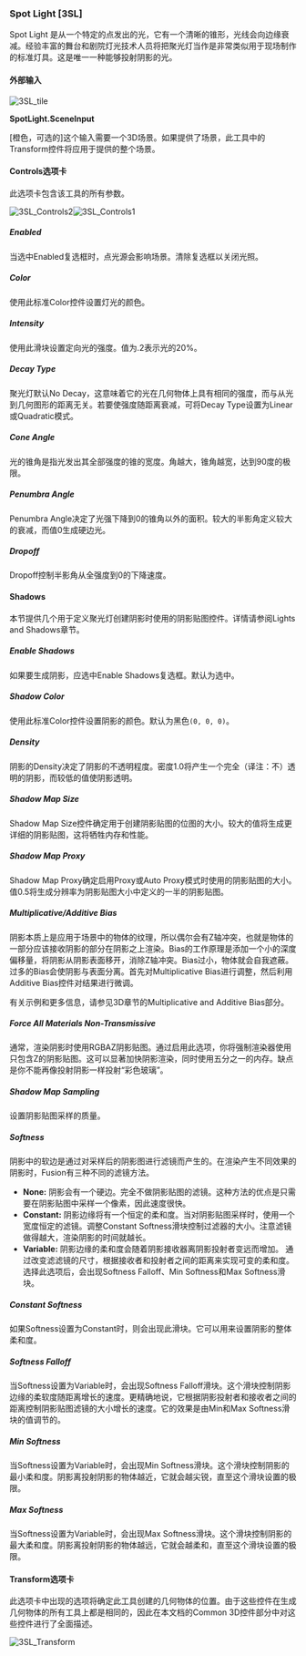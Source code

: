### Spot Light [3SL]

Spot Light 是从一个特定的点发出的光，它有一个清晰的锥形，光线会向边缘衰减。经验丰富的舞台和剧院灯光技术人员将把聚光灯当作是非常类似用于现场制作的标准灯具。这是唯一一种能够投射阴影的光。

#### 外部输入

 ![3SL_tile](images/3SL_tile.jpg)

**SpotLight.SceneInput** 

 [橙色，可选的]这个输入需要一个3D场景。如果提供了场景，此工具中的Transform控件将应用于提供的整个场景。

#### Controls选项卡

此选项卡包含该工具的所有参数。

![3SL_Controls2](images/3SL_Controls2.png)![3SL_Controls1](images/3SL_Controls1.png)

##### Enabled

当选中Enabled复选框时，点光源会影响场景。清除复选框以关闭光照。

##### Color

使用此标准Color控件设置灯光的颜色。

##### Intensity

使用此滑块设置定向光的强度。值为.2表示光的20%。

##### Decay Type

聚光灯默认No Decay，这意味着它的光在几何物体上具有相同的强度，而与从光到几何图形的距离无关。若要使强度随距离衰减，可将Decay Type设置为Linear或Quadratic模式。

##### Cone Angle

光的锥角是指光发出其全部强度的锥的宽度。角越大，锥角越宽，达到90度的极限。

##### Penumbra Angle

Penumbra Angle决定了光强下降到0的锥角以外的面积。较大的半影角定义较大的衰减，而值0生成硬边光。

##### Dropoff

Dropoff控制半影角从全强度到0的下降速度。

#### Shadows

本节提供几个用于定义聚光灯创建阴影时使用的阴影贴图控件。详情请参阅Lights and Shadows章节。

##### Enable Shadows

如果要生成阴影，应选中Enable Shadows复选框。默认为选中。

##### Shadow Color

使用此标准Color控件设置阴影的颜色。默认为黑色`(0, 0, 0)`。

##### Density

阴影的Density决定了阴影的不透明程度。密度1.0将产生一个完全（译注：不）透明的阴影，而较低的值使阴影透明。

##### Shadow Map Size

Shadow Map Size控件确定用于创建阴影贴图的位图的大小。较大的值将生成更详细的阴影贴图，这将牺牲内存和性能。

##### Shadow Map Proxy

Shadow Map Proxy确定启用Proxy或Auto Proxy模式时使用的阴影贴图的大小。值0.5将生成分辨率为阴影贴图大小中定义的一半的阴影贴图。

##### Multiplicative/Additive Bias

阴影本质上是应用于场景中的物体的纹理，所以偶尔会有Z轴冲突，也就是物体的一部分应该接收阴影的部分在阴影之上渲染。Bias的工作原理是添加一个小的深度偏移量，将阴影从阴影表面移开，消除Z轴冲突。Bias过小，物体就会自我遮蔽。过多的Bias会使阴影与表面分离。首先对Multiplicative Bias进行调整，然后利用Additive Bias控件对结果进行微调。

有关示例和更多信息，请参见3D章节的Multiplicative and Additive Bias部分。

##### Force All Materials Non-Transmissive

通常，渲染阴影时使用RGBAZ阴影贴图。通过启用此选项，你将强制渲染器使用只包含Z的阴影贴图。这可以显著加快阴影渲染，同时使用五分之一的内存。缺点是你不能再像投射阴影一样投射“彩色玻璃”。

##### Shadow Map Sampling

设置阴影贴图采样的质量。

##### Softness

阴影中的软边是通过对采样后的阴影图进行滤镜而产生的。在渲染产生不同效果的阴影时，Fusion有三种不同的滤镜方法。

- **None:** 阴影会有一个硬边。完全不做阴影贴图的滤镜。这种方法的优点是只需要在阴影贴图中采样一个像素，因此速度很快。
- **Constant:** 阴影边缘将有一个恒定的柔和度。当对阴影贴图采样时，使用一个宽度恒定的滤镜。调整Constant Softness滑块控制过滤器的大小。注意滤镜做得越大，渲染阴影的时间就越长。
- **Variable:** 阴影边缘的柔和度会随着阴影接收器离阴影投射者变远而增加。
  通过改变滤滤镜的尺寸，根据接收者和投射者之间的距离来实现可变的柔和度。选择此选项后，会出现Softness Falloff、Min Softness和Max Softness滑块。

##### Constant Softness

如果Softness设置为Constant时，则会出现此滑块。它可以用来设置阴影的整体柔和度。

##### Softness Falloff

当Softness设置为Variable时，会出现Softness Falloff滑块。这个滑块控制阴影边缘的柔软度随距离增长的速度。更精确地说，它根据阴影投射者和接收者之间的距离控制阴影贴图滤镜的大小增长的速度。它的效果是由Min和Max Softness滑块的值调节的。

##### Min Softness

当Softness设置为Variable时，会出现Min Softness滑块。这个滑块控制阴影的最小柔和度。阴影离投射阴影的物体越近，它就会越尖锐，直至这个滑块设置的极限。

##### Max Softness

当Softness设置为Variable时，会出现Max Softness滑块。这个滑块控制阴影的最大柔和度。阴影离投射阴影的物体越远，它就会越柔和，直至这个滑块设置的极限。

#### Transform选项卡

此选项卡中出现的选项将确定此工具创建的几何物体的位置。由于这些控件在生成几何物体的所有工具上都是相同的，因此在本文档的Common 3D控件部分中对这些控件进行了全面描述。

![3SL_Transform](images/3SL_Transform.png)

